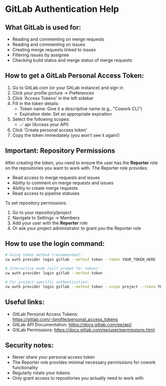 # GitLab Authentication Help

## What GitLab is used for:
- Reading and commenting on merge requests
- Reading and commenting on issues
- Creating merge requests linked to issues
- Filtering issues by assignee
- Checking build status and merge status of merge requests

## How to get a GitLab Personal Access Token:
1. Go to GitLab.com (or your GitLab instance) and sign in
2. Click your profile picture → Preferences
3. Click 'Access Tokens' in the left sidebar
4. Fill in the token details:
   - Token name: Give it a descriptive name (e.g., "Cowork CLI")
   - Expiration date: Set an appropriate expiration
5. Select the following scopes:
   - ✅ api (Access your API)
6. Click 'Create personal access token'
7. Copy the token immediately (you won't see it again!)

## Important: Repository Permissions
After creating the token, you need to ensure the user has the **Reporter** role on the repositories you want to work with. The Reporter role provides:
- Read access to merge requests and issues
- Ability to comment on merge requests and issues
- Ability to create merge requests
- Read access to pipeline statuses

To set repository permissions:
1. Go to your repository/project
2. Navigate to Settings → Members
3. Add your user with the **Reporter** role
4. Or ask your project administrator to grant you the Reporter role

## How to use the login command:
```bash
# Using token method (recommended):
cw auth provider login gitlab --method token --token YOUR_TOKEN_HERE

# Interactive mode (will prompt for token):
cw auth provider login gitlab --method token

# For project-specific authentication:
cw auth provider login gitlab --method token --scope project --token YOUR_TOKEN_HERE
```

## Useful links:
- GitLab Personal Access Tokens: https://gitlab.com/-/profile/personal_access_tokens
- GitLab API Documentation: https://docs.gitlab.com/ee/api/
- GitLab Permissions: https://docs.gitlab.com/ee/user/permissions.html

## Security notes:
- Never share your personal access token
- The Reporter role provides minimal necessary permissions for cowork functionality
- Regularly rotate your tokens
- Only grant access to repositories you actually need to work with
